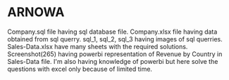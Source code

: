 # ARNOWA

Company.sql file having sql database file.
Company.xlsx file having data obtained from sql querry.
sql_1, sql_2, sql_3 having images of sql querries.
Sales-Data.xlsx have many sheets with the required solutions.
Screenshot(265) having powerbi representation of Revenue by Country in Sales-Data file.
I'm also having knowledge of powerbi but here solve the questions with excel only because of limited time.
